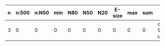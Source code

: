 n    |n:500  |n:N50  |min  |N80  |N50  |N20  |E-size  |max  |sum  |name
---  |---    |---    |---  |---  |---  |---  |---     |---  |---  |---
3    |0      |0      |0    |0    |0    |0    |0       |0    |0    |output-92-unitigs.fa
